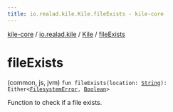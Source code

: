 ```yaml
---
title: io.realad.kile.Kile.fileExists - kile-core
---
```


[kile-core](../../index.html) / [io.realad.kile](../index.html) / [Kile](index.html) / [fileExists](./file-exists.html)

# fileExists

(common, js, jvm) `fun fileExists(location: `[`String`](https://kotlinlang.org/api/latest/jvm/stdlib/kotlin/-string/index.html)`): Either<`[`FilesystemError`](../../io.realad.kile.error/-filesystem-error/index.html)`, `[`Boolean`](https://kotlinlang.org/api/latest/jvm/stdlib/kotlin/-boolean/index.html)`>`

Function to check if a file exists.

